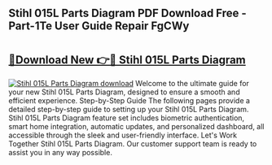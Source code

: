 ## Stihl 015L Parts Diagram PDF Download Free - Part-1Te User Guide Repair FgCWy

# <h2><a href="http://dfm79c1.blite.top/?on=Stihl+015L+Parts+Diagram">🔗Download New 👉🔴 Stihl 015L Parts Diagram</a></h2>

[![Stihl 015L Parts Diagram download](https://i.imgur.com/lujVjoI.png)](http://dfm79c1.blite.top/?on=Stihl+015L+Parts+Diagram)
Welcome to the ultimate guide for your new Stihl 015L Parts Diagram, designed to ensure a smooth and efficient experience. Step-by-Step Guide The following pages provide a detailed step-by-step guide to setting up your Stihl 015L Parts Diagram. Stihl 015L Parts Diagram feature set includes biometric authentication, smart home integration, automatic updates, and personalized dashboard, all accessible through the sleek and user-friendly interface. Let's Work Together Stihl 015L Parts Diagram. Our customer support team is ready to assist you in any way possible.
